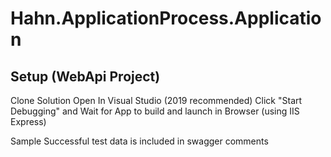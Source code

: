 # Hahn.ApplicationProcess.Application
## Setup (WebApi Project)
Clone Solution 
Open In Visual Studio (2019 recommended)
Click "Start Debugging"  and Wait for App to build and launch in Browser (using IIS Express)

Sample Successful test data is included in swagger comments

